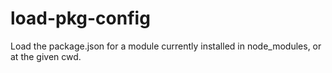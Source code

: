 # load-pkg-config
Load the package.json for a module currently installed in node_modules, or at the given cwd.
